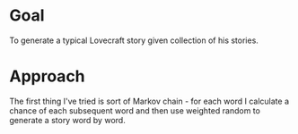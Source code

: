# Goal
To generate a typical Lovecraft story given collection of his stories.

# Approach
The first thing I've tried is sort of Markov chain - for each word I calculate a chance of each subsequent word and then use weighted random to generate a story word by word.

  
